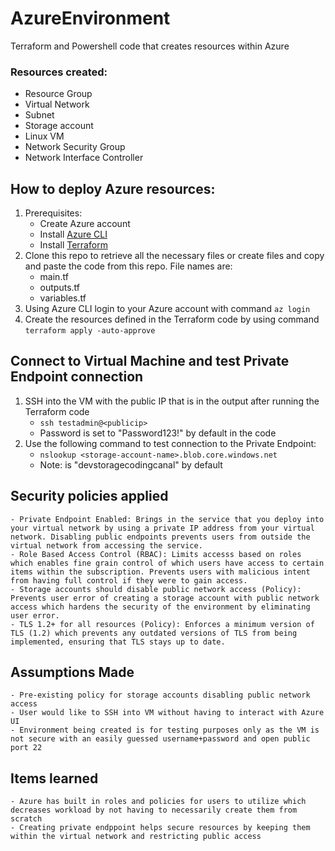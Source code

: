 # AzureEnvironment
Terraform and Powershell code that creates resources within Azure 

### Resources created:
- Resource Group
- Virtual Network
- Subnet
- Storage account
- Linux VM
- Network Security Group
- Network Interface Controller

## How to deploy Azure resources:
1. Prerequisites:
    - Create Azure account 
    - Install [Azure CLI](https://learn.microsoft.com/en-us/cli/azure/install-azure-cli)
    - Install [Terraform](https://developer.hashicorp.com/terraform/tutorials/aws-get-started/install-cli)
2. Clone this repo to retrieve all the necessary files or create files and copy and paste the code from this repo. File names are:
    - main.tf
    - outputs.tf
    - variables.tf
3. Using Azure CLI login to your Azure account with command `az login`
4. Create the resources defined in the Terraform code by using command `terraform apply -auto-approve`

## Connect to Virtual Machine and test Private Endpoint connection
1. SSH into the VM with the public IP that is in the output after running the Terraform code
    - `ssh testadmin@<publicip>`
    - Password is set to "Password123!" by default in the code
2. Use the following command to test connection to the Private Endpoint:
    - `nslookup <storage-account-name>.blob.core.windows.net`
    - Note: <storage-account-name> is "devstoragecodingcanal" by default

## Security policies applied
    - Private Endpoint Enabled: Brings in the service that you deploy into your virtual network by using a private IP address from your virtual network. Disabling public endpoints prevents users from outside the virtual network from accessing the service.
    - Role Based Access Control (RBAC): Limits accesss based on roles which enables fine grain control of which users have access to certain items within the subscription. Prevents users with malicious intent from having full control if they were to gain access.
    - Storage accounts should disable public network access (Policy): Prevents user error of creating a storage account with public network access which hardens the security of the environment by eliminating user error.
    - TLS 1.2+ for all resources (Policy): Enforces a minimum version of TLS (1.2) which prevents any outdated versions of TLS from being implemented, ensuring that TLS stays up to date.

## Assumptions Made
    - Pre-existing policy for storage accounts disabling public network access
    - User would like to SSH into VM without having to interact with Azure UI
    - Environment being created is for testing purposes only as the VM is not secure with an easily guessed username+password and open public port 22

## Items learned
    - Azure has built in roles and policies for users to utilize which decreases workload by not having to necessarily create them from scratch
    - Creating private endppoint helps secure resources by keeping them within the virtual network and restricting public access
    